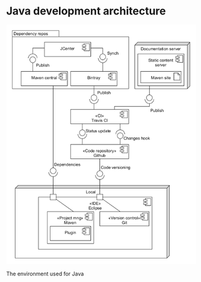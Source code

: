 # Java development architecture

![Java development architecture][dev_arch_java]

The environment used for Java

[dev_arch_java]: ../img/diagram/dev_arch_java.png
